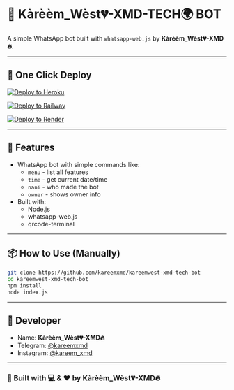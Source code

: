 
# 🤖 Kàrèèm_Wèst💔-XMD-TECH🌍 BOT

A simple WhatsApp bot built with `whatsapp-web.js` by **Kàrèèm_Wèst💔-XMD🔥**.

---

## 🚀 One Click Deploy

[![Deploy to Heroku](https://www.herokucdn.com/deploy/button.svg)](https://heroku.com/deploy?template=https://github.com/kareemxmd/kareemwest-xmd-tech-bot)

[![Deploy to Railway](https://railway.app/button.svg)](https://railway.app/new/template?template=https://github.com/kareemxmd/kareemwest-xmd-tech-bot)

[![Deploy to Render](https://render.com/images/deploy-to-render-button.svg)](https://render.com/deploy)

---

## 🧠 Features

- WhatsApp bot with simple commands like:
  - `menu` - list all features
  - `time` - get current date/time
  - `nani` - who made the bot
  - `owner` - shows owner info
- Built with:
  - Node.js
  - whatsapp-web.js
  - qrcode-terminal

---

## 📦 How to Use (Manually)

```bash
git clone https://github.com/kareemxmd/kareemwest-xmd-tech-bot
cd kareemwest-xmd-tech-bot
npm install
node index.js
```

---

## 👤 Developer

- Name: **Kàrèèm_Wèst💔-XMD🔥**
- Telegram: [@kareemxmd](https://t.me/kareemxmd)
- Instagram: [@kareem_xmd](https://instagram.com/kareem_xmd)

---

### 👑 Built with 💻 & ❤️ by Kàrèèm_Wèst💔-XMD🔥
